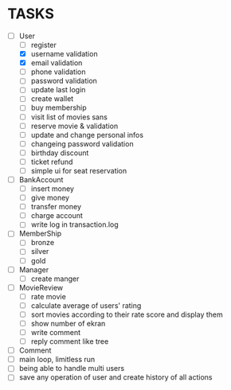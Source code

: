 # TASKS

- [ ] User
  - [ ] register
  - [x] username validation
  - [x] email validation
  - [ ] phone validation
  - [ ] password validation
  - [ ] update last login
  - [ ] create wallet
  - [ ] buy membership
  - [ ] visit list of movies sans
  - [ ] reserve movie & validation
  - [ ] update and change personal infos
  - [ ] changeing password validation
  - [ ] birthday discount
  - [ ] ticket refund
  - [ ] simple ui for seat reservation
- [ ] BankAccount
  - [ ] insert money
  - [ ] give money
  - [ ] transfer money
  - [ ] charge account
  - [ ] write log in transaction.log
- [ ] MemberShip
  - [ ] bronze
  - [ ] silver
  - [ ] gold
- [ ] Manager
  - [ ] create manger
- [ ] MovieReview
  - [ ] rate movie
  - [ ] calculate average of users' rating
  - [ ] sort movies according to their rate score and display them
  - [ ] show number of ekran
  - [ ] write comment
  - [ ] reply comment like tree
- [ ] Comment
- [ ] main loop, limitless run
- [ ] being able to handle multi users
- [ ] save any operation of user and create history of all actions
